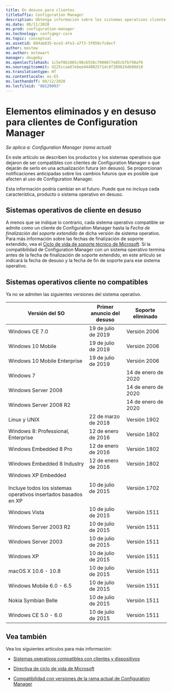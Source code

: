 ```yaml
---
title: En desuso para clientes
titleSuffix: Configuration Manager
description: Obtenga información sobre los sistemas operativos cliente que Configuration Manager ya no admite.
ms.date: 08/11/2020
ms.prod: configuration-manager
ms.technology: configmgr-core
ms.topic: conceptual
ms.assetid: 604ab835-bce3-4fe3-a7f3-3f059cfc0ecf
author: mestew
ms.author: mstewart
manager: dougeby
ms.openlocfilehash: 1c5ef0b1065c98cb558c7000677e85cbfb798af6
ms.sourcegitcommit: d225ccaa67ebee444002571dc8f289624db80d10
ms.translationtype: HT
ms.contentlocale: es-ES
ms.lasthandoff: 08/12/2020
ms.locfileid: "88129093"
---
```

# <a name="removed-and-deprecated-items-for-configuration-manager-clients"></a>Elementos eliminados y en desuso para clientes de Configuration Manager

*Se aplica a: Configuration Manager (rama actual)*

En este artículo se describen los productos y los sistemas operativos que dejaron de ser compatibles con clientes de Configuration Manager o que dejarán de serlo en una actualización futura (en desuso). Se proporcionan notificaciones anticipadas sobre los cambios futuros que es posible que afecten al uso de Configuration Manager.  

Esta información podría cambiar en el futuro. Puede que no incluya cada característica, producto o sistema operativo en desuso.  

## <a name="deprecated-client-operating-systems"></a>Sistemas operativos de cliente en desuso  

A menos que se indique lo contrario, cada sistema operativo compatible se admite como un cliente de Configuration Manager hasta la *Fecha de finalización del soporte extendido* de dicha versión de sistema operativo. Para más información sobre las fechas de finalización de soporte extendido, vea el [Ciclo de vida de soporte técnico de Microsoft](https://support.microsoft.com/lifecycle). Si la compatibilidad de Configuration Manager con un sistema operativo termina antes de la fecha de finalización de soporte extendido, en este artículo se indicará la fecha de desuso y la fecha de fin de soporte para ese sistema operativo.  

<!-- 
The following OS versions are deprecated as a Configuration Manager client. You can still use them now, but Microsoft plans to end support in the future.

|OS version|Deprecation first announced|Support removed|  
|-|-|-|
 -->

## <a name="unsupported-client-operating-systems"></a>Sistemas operativos cliente no compatibles

Ya no se admiten las siguientes versiones del sistema operativo.

|Versión del SO|Primer anuncio del desuso|Soporte eliminado|  
|-|-|-|
|Windows CE 7.0|19 de julio de 2019|Versión 2006|
|Windows 10 Mobile|19 de julio de 2019|Versión 2006|
|Windows 10 Mobile Enterprise|19 de julio de 2019|Versión 2006|
|Windows 7||14 de enero de 2020|
|Windows Server 2008||14 de enero de 2020|
|Windows Server 2008 R2||14 de enero de 2020|
|Linux y UNIX|22 de marzo de 2018|Versión 1902|
|Windows 8: Professional, Enterprise|12 de enero de 2016|Versión 1802|
|Windows Embedded 8 Pro|12 de enero de 2016|Versión 1802|
|Windows Embedded 8 Industry|12 de enero de 2016|Versión 1802|
|Windows XP Embedded <br><br> Incluye todos los sistemas operativos insertados basados en XP|10 de julio de 2015|Versión 1702|
|Windows Vista|10 de julio de 2015|Versión 1511|
|Windows Server 2003 R2|10 de julio de 2015|Versión 1511|
|Windows Server 2003|10 de julio de 2015|Versión 1511|
|Windows XP|10 de julio de 2015|Versión 1511|  
|macOS X 10.6 - 10.8|10 de julio de 2015|Versión 1511|  
|Windows Mobile 6.0 - 6.5|10 de julio de 2015|Versión 1511|  
|Nokia Symbian Belle|10 de julio de 2015|Versión 1511|  
|Windows CE 5.0 - 6.0|10 de julio de 2015|Versión 1511|  

## <a name="see-also"></a>Vea también

Vea los siguientes artículos para más información:

- [Sistemas operativos compatibles con clientes y dispositivos](../../configs/supported-operating-systems-for-clients-and-devices.md)

- [Directiva de ciclo de vida de Microsoft](https://support.microsoft.com/lifecycle)

- [Compatibilidad con versiones de la rama actual de Configuration Manager](../../../servers/manage/current-branch-versions-supported.md)
